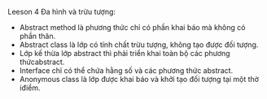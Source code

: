 Leeson 4 Đa hình và trừu tượng:
- Abstract method là phương thức chỉ có phần khai báo mà không có phần thân.
- Abstract class là lớp có tính chất trừu tượng, không tạo được đối tượng.
- Lớp kế thừa lớp abstract thì phải triển khai toàn bộ các phương thứcabstract.
- Interface chỉ có thể chứa hằng số và các phương thức abstract.
- Anonymous class là lớp được khai báo và khởi tạo đối tượng tại một thờ iđiểm.
